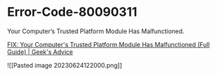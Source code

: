 # Error-Code-80090311
Your Computer’s Trusted Platform Module Has Malfunctioned.

[FIX: Your Computer&#039;s Trusted Platform Module Has Malfunctioned (Full Guide) | Geek&#039;s Advice](https://geeksadvice.com/fix-your-computers-trusted-platform-module-has-malfunctioned-error/)

![[Pasted image 20230624122000.png]]

